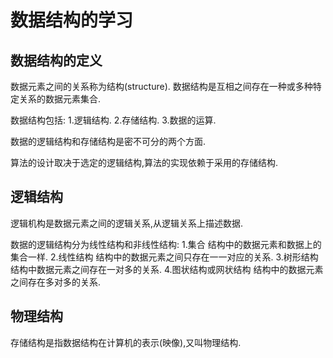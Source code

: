 # 数据结构的学习 #

## 数据结构的定义 

数据元素之间的关系称为结构(structure).
数据结构是互相之间存在一种或多种特定关系的数据元素集合.

数据结构包括:
1.逻辑结构.
2.存储结构.
3.数据的运算.

数据的逻辑结构和存储结构是密不可分的两个方面.

算法的设计取决于选定的逻辑结构,算法的实现依赖于采用的存储结构.

## 逻辑结构 ##

逻辑机构是数据元素之间的逻辑关系,从逻辑关系上描述数据.

数据的逻辑结构分为线性结构和非线性结构:
1.集合  结构中的数据元素和数据上的集合一样.
2.线性结构  结构中的数据元素之间只存在一一对应的关系.
3.树形结构  结构中数据元素之间存在一对多的关系.
4.图状结构或网状结构    结构中的数据元素之间存在多对多的关系.

## 物理结构 ##

存储结构是指数据结构在计算机的表示(映像),又叫物理结构.
